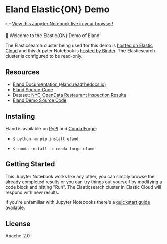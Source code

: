 # Eland Elastic{ON} Demo

👉 [View this Jupyter Notebook live in your browser!](https://mybinder.org/v2/gh/sethmlarson/eland-binder-demo/master?filepath=Eland%20Elastic{ON}%20Demo.ipynb)

👋 Welcome to the Elastic{ON} Demo of Eland!

The Elasticsearch cluster being used for this demo is [hosted on Elastic Cloud](https://cloud.elastic.co)
and this Jupyter Notebook is [hosted by Binder](https://mybinder.org). The Elasticsearch cluster is configured to be read-only. 

## Resources

- [Eland Documentation (eland.readthedocs.io)](https://eland.readthedocs.io)
- [Eland Source Code](https://github.com/elastic/eland)
- Dataset: [NYC OpenData Restaurant Inspection Results](https://data.cityofnewyork.us/Health/DOHMH-New-York-City-Restaurant-Inspection-Results/43nn-pn8j)
- [Eland Demo Source Code](https://github.com/sethmlarson/eland-binder-demo)

## Installing

Eland is available on [PyPI](https://pypi.org/project/eland) and [Conda Forge](https://anaconda.org/conda-forge/eland):

- `$ python -m pip install eland`

- `$ conda install -c conda-forge eland`

## Getting Started

This Jupyter Notebook works like any other, you can simply browse the already completed results or you can try things out yourself by modifying a code block and hitting "Run". The Elasticsearch cluster in Elastic Cloud will respond with new results.

If you're unfamiliar with Jupyter Notebooks there's a [quickstart guide available](https://www.datacamp.com/community/tutorials/tutorial-jupyter-notebook).

## License

Apache-2.0
